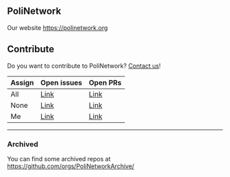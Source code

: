 ## PoliNetwork

Our website https://polinetwork.org

## Contribute

Do you want to contribute to PoliNetwork? [Contact us](https://polinetwork.org/learnmore/contacts/)!


| Assign | Open issues                                                                             | Open PRs                                                                             |
| -- |-----------------------------------------------------------------------------------------|--------------------------------------------------------------------------------------|
| All | [Link](https://github.com/issues?q=is%3Aopen+is%3Aissue+org%3APoliNetworkOrg+archived%3Afalse) | [Link](https://github.com/issues?q=is%3Aopen+is%3Apr+org%3APoliNetworkOrg+archived%3Afalse) |
| None | [Link](https://github.com/issues?q=is%3Aopen+is%3Aissue+org%3APoliNetworkOrg+archived%3Afalse+no%3Aassignee) | [Link](https://github.com/pulls?q=is%3Aopen+is%3Apr+org%3APoliNetworkOrg+archived%3Afalse+no%3Aassignee) |
| Me | [Link](https://github.com/issues?q=is%3Aopen+is%3Aissue+org%3APoliNetworkOrg+archived%3Afalse+assignee%3A%40me) | [Link](https://github.com/pulls?q=is%3Aopen+is%3Apr+org%3APoliNetworkOrg+archived%3Afalse+assignee%3A%40me) |



_________________

### Archived

You can find some archived repos at https://github.com/orgs/PoliNetworkArchive/

